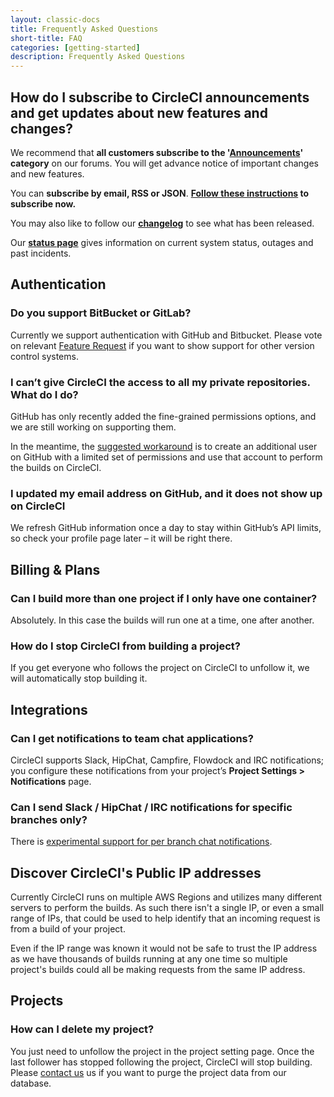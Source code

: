 ```yaml
---
layout: classic-docs
title: Frequently Asked Questions
short-title: FAQ
categories: [getting-started]
description: Frequently Asked Questions
---
```


## How do I subscribe to CircleCI announcements and get updates about new features and changes?

We recommend that **all customers subscribe to the '[Announcements](https://discuss.circleci.com/c/announcements)' category** on our forums. You will get advance notice of important changes and new features.

You can **subscribe by email, RSS or JSON**. **[Follow these instructions](https://discuss.circleci.com/t/how-to-subscribe-to-announcements-and-notifications-from-circleci-email-rss-json/5616) to subscribe now.**

You may also like to follow our **[changelog](https://circleci.com/changelog/)** to see what has been released.

Our **[status page](http://status.circleci.com/)** gives information on current system status, outages and past incidents.

## Authentication

### Do you support BitBucket or GitLab?

Currently we support authentication with GitHub and Bitbucket. Please vote on relevant [Feature Request](https://discuss.circleci.com/c/feature-request) if you want to show support for other version control systems.

### I can’t give CircleCI the access to all my private repositories. What do I do?

GitHub has only recently added the fine-grained permissions options, and
we are still working on supporting them.

In the meantime, the [suggested workaround]({{site.baseurl}}/github-security-ssh-keys/) is to create an additional user on GitHub with a limited set of permissions and use that account to
perform the builds on CircleCI.

### I updated my email address on GitHub, and it does not show up on CircleCI

We refresh GitHub information once a day to stay within GitHub’s API
limits, so check your profile page later – it will be right there.

## Billing & Plans

### Can I build more than one project if I only have one container?

Absolutely. In this case the builds will run one at a time, one after
another.

### How do I stop CircleCI from building a project?

If you get everyone who follows the project on CircleCI to unfollow it, we
will automatically stop building it.

## Integrations

### Can I get notifications to team chat applications?

CircleCI supports Slack, HipChat, Campfire, Flowdock and IRC notifications; you configure these notifications from your project’s **Project Settings > Notifications** page.

### Can I send Slack / HipChat / IRC notifications for specific branches only?

There is [experimental support for per branch chat notifications]({{site.baseurl}}/configuration/#per-branch-notifications). 

## Discover CircleCI's Public IP addresses

Currently CircleCI runs on multiple AWS Regions and utilizes many different
servers to perform the builds. As such there isn't a single IP, or even a small
range of IPs, that could be used to help identify that an incoming request is
from a build of your project.

Even if the IP range was known it would not be safe to trust the IP address as
we have thousands of builds running at any one time so multiple project's 
builds could all be making requests from the same IP address.

## Projects

### How can I delete my project?

You just need to unfollow the project in the project setting page. Once the last follower has stopped following the project, CircleCI will stop building.
Please [contact us](mailto:support@circleci.com) us if you want to purge the project data from our database.
